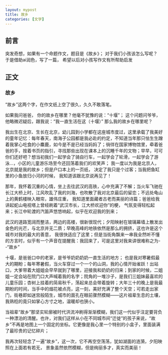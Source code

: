 ```yaml
---
layout: mypost
title: 故乡
categories: [文学]
---
```


## 前言
  突发奇想，如果有一个命题作文，题目是《故乡》； 对于我们小孩该怎么写呢？ 于是借助ai润色，写了一篇， 希望以后对小孩写作文有所帮助启发

## 正文


  ### 故乡

  “故乡”这两个字，在作文纸上空了很久，久久不敢落笔。

  如果我问爸爸， 你的故乡在哪里？他毫不犹豫的说：“十堰”；  这个问题问爷爷，他略微迟疑后，跟我说：“我一直生活在这（十堰）”  那么我的故乡在哪里呢？  

  我出生在北京、生长在北京，幼儿园到小学都在这座城市度过，这里承载了我美好的童年记忆：每年春天，南海子公园都是我必赴的约定，不知道当年那只怯生生蹭着我掌心吃食的小麋鹿，如今是不是已经当妈妈了；徜徉在国家博物馆里，牵着爸爸的手，按着书页的指引，寻找那些出现在课本上的沉睡千年的文物；早早，可可你们还好吧？想当初我们一起学会了骑自行车，一起学会了轮滑，一起学会了游泳...，小区的儿童游乐场至今还回荡着我们的欢笑声； 我一度以为我是北京人，北京就是我的故乡；但是户口本上的一页纸， 决定了我只是个过客；当我把鱼缸里的小鱼放归小河的时候， 我知道该跟北京说再见了！  

  那年，我怀着沉重的心情，坐上去往武汉的高铁，心中充满了不解；当火车飞驰在长江大桥上时，江风吹乱了我的刘海，也吹散了我对北京最后的留恋；不远处龟山上的黄鹤楼映入眼帘，雄伟庄重， 我知道里面藏者古老而美丽的诗篇；爸爸给我讲起蛇山电视塔上曾经刷着“武汉市长，江大桥欢迎你”的梗， 气氛变得轻松起来；长江中轮渡的汽笛声悠悠响起，似乎在欢迎我的到来； 

  武汉的道路宽阔而整洁，两边的高楼，很新很现代；夕阳映射在玻璃幕墙上散发出金色的光芒，与北京并无二质；早晚高峰的地铁依然是那么的拥挤，这也许是这个城市对我的最大的善意， 我很快适应了这里；但是当街角飘来一串我全然听不懂的方言时，似乎有一个声音在提醒我：我回来了，可是这里对我来讲很难称之为--“故乡”
  
  十堰，是爸爸口中的老家，是爷爷奶奶奶奶一直生活的地方； 也是我对寒暑假最大的期盼；每年寒暑假，当火车穿过一个一个的山洞，我的心情开始雀跃！出站口，大爹带着大姐姐会早早就到了哪里，迎接我和奶奶的归来；到家的时候，二姐姐一定会站在院门口大声喊着我的名字；院角的一堆沙子，是我们三姐妹最喜欢的儿童乐园；杏树上挂着的简易秋千，荡起来总会带着旋转；大年三十的晚上是我最期盼的时间，当手中的烟花被点亮，这一刻，美好充满了整个天空；可若走出家门，街巷即如迷宫般陌生，城市的面孔在眼前骤然模糊——这片祖辈生息的土壤，我熟稔的竟只如掌心方寸之地，温暖却也狭小。

  当祖辈“故乡”那坚实轮廓被时代洪流冲刷得渐渐模糊，我们这一代似乎注定要背负一种漂泊的清醒。也许，对我们这样从小在不同城市间“迁徙”的孩子来说，“故乡”不再是地图上一个固定的坐标。它更像是我心里一个特别的小盒子，里面装满了最珍贵的记忆碎片；

  我再次轻轻念了一遍“故乡”，这一次，它不再空空荡荡，犹如湖面的涟漪，夕阳映照在上面若有若无， 景象虽然依然模糊，但是绚丽多才，真实而美丽！









